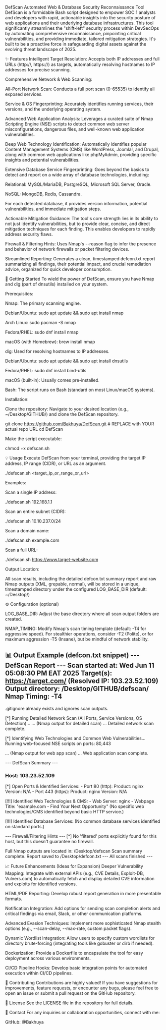 DefScan
Automated Web & Database Security Reconnaissance Tool
DefScan is a formidable Bash script designed to empower SOC 1 analysts and developers with rapid, actionable insights into the security posture of web applications and their underlying database infrastructures. This tool significantly streamlines the "shift-left" security process within DevSecOps by automating comprehensive reconnaissance, pinpointing critical vulnerabilities, and providing immediate, tailored mitigation strategies. It's built to be a proactive force in safeguarding digital assets against the evolving threat landscape of 2025.

✨ Features
Intelligent Target Resolution: Accepts both IP addresses and full URLs (http://, https://) as targets, automatically resolving hostnames to IP addresses for precise scanning.

Comprehensive Network & Web Scanning:

All-Port Network Scan: Conducts a full port scan (0-65535) to identify all exposed services.

Service & OS Fingerprinting: Accurately identifies running services, their versions, and the underlying operating system.

Advanced Web Application Analysis: Leverages a curated suite of Nmap Scripting Engine (NSE) scripts to detect common web server misconfigurations, dangerous files, and well-known web application vulnerabilities.

Deep Web Technology Identification: Automatically identifies popular Content Management Systems (CMS) like WordPress, Joomla!, and Drupal, along with common web applications like phpMyAdmin, providing specific insights and potential vulnerabilities.

Extensive Database Service Fingerprinting: Goes beyond the basics to detect and report on a wide array of database technologies, including:

Relational: MySQL/MariaDB, PostgreSQL, Microsoft SQL Server, Oracle.

NoSQL: MongoDB, Redis, Cassandra.

For each detected database, it provides version information, potential vulnerabilities, and immediate mitigation steps.

Actionable Mitigation Guidance: The tool's core strength lies in its ability to not just identify vulnerabilities, but to provide clear, concise, and direct mitigation techniques for each finding. This enables developers to rapidly address security flaws.

Firewall & Filtering Hints: Uses Nmap's --reason flag to infer the presence and behavior of network firewalls or packet filtering devices.

Streamlined Reporting: Generates a clean, timestamped defcon.txt report summarizing all findings, their potential impact, and crucial remediation advice, organized for quick developer consumption.

🚀 Getting Started
To wield the power of DefScan, ensure you have Nmap and dig (part of dnsutils) installed on your system.

Prerequisites:

Nmap: The primary scanning engine.

Debian/Ubuntu: sudo apt update && sudo apt install nmap

Arch Linux: sudo pacman -S nmap

Fedora/RHEL: sudo dnf install nmap

macOS (with Homebrew): brew install nmap

dig: Used for resolving hostnames to IP addresses.

Debian/Ubuntu: sudo apt update && sudo apt install dnsutils

Fedora/RHEL: sudo dnf install bind-utils

macOS (built-in): Usually comes pre-installed.

Bash: The script runs on Bash (standard on most Linux/macOS systems).

Installation:

Clone the repository: Navigate to your desired location (e.g., ~/Desktop/GITHUB/) and clone the DefScan repository.

git clone https://github.com/Bakhuya/DefScan.git # REPLACE with YOUR actual repo URL
cd DefScan

Make the script executable:

chmod +x defscan.sh

💡 Usage
Execute DefScan from your terminal, providing the target IP address, IP range (CIDR), or URL as an argument.

./defscan.sh <target_ip_or_range_or_url>

Examples:

Scan a single IP address:

./defscan.sh 192.168.1.1

Scan an entire subnet (CIDR):

./defscan.sh 10.10.237.0/24

Scan a domain name:

./defscan.sh example.com

Scan a full URL:

./defscan.sh https://www.target-website.com

Output Location:

All scan results, including the detailed defcon.txt summary report and raw Nmap outputs (XML, grepable, normal), will be stored in a unique, timestamped directory under the configured LOG_BASE_DIR (default: ~/Desktop/)

⚙️ Configuration (optional)

LOG_BASE_DIR: Adjust the base directory where all scan output folders are created.

NMAP_TIMING: Modify Nmap's scan timing template (default: -T4 for aggressive speed). For stealthier operations, consider -T2 (Polite), or for maximum aggression -T5 (Insane), but be mindful of network stability.

📊 Output Example (defcon.txt snippet)
--- DefScan Report ---
Scan started at: Wed Jun 11 05:08:30 PM EAT 2025
Target(s): https://target.com/ (Resolved IP: 103.23.52.109)
Output directory: /Desktop/GITHUB/defscan/
Nmap Timing: -T4
--------------------------
.gitignore already exists and ignores scan outputs.

[*] Running Detailed Network Scan (All Ports, Service Versions, OS Detection)...
... (Nmap output for detailed scan) ...
Detailed network scan complete.

[*] Identifying Web Technologies and Common Web Vulnerabilities...
    Running web-focused NSE scripts on ports: 80,443

... (Nmap output for web app scan) ...
Web application scan complete.

--- DefScan Summary ---

### Host: 103.23.52.109 ###
  [*] Open Ports & Identified Services:
    - Port 80 (http): Product: nginx Version: N/A
    - Port 443 (https): Product: nginx Version: N/A

  [!!!] Identified Web Technologies & CMS:
    - Web Server: nginx
    - Webpage Title: "example.com - Find Your Next Opportunity"
    (No specific web technologies/CMS identified beyond basic HTTP service.)

  [!!!] Identified Database Services:
    (No common database services identified on standard ports.)

  --- Firewall/Filtering Hints ---
    [*] No 'filtered' ports explicitly found for this host, but this doesn't guarantee no firewall.

Full Nmap outputs are located in: /Desktop/defscan
Scan summary complete. Report saved to /Desktop/defcon.txt
--- All scans finished ---

📈 Future Enhancements (Ideas for Expansion)
Deeper Vulnerability Mapping: Integrate with external APIs (e.g., CVE Details, Exploit-DB, Vulners.com) to automatically fetch and display detailed CVE information and exploits for identified versions.

HTML/PDF Reporting: Develop robust report generation in more presentable formats.

Notification Integration: Add options for sending scan completion alerts and critical findings via email, Slack, or other communication platforms.

Advanced Evasion Techniques: Implement more sophisticated Nmap stealth options (e.g., --scan-delay, --max-rate, custom packet flags).

Dynamic Wordlist Integration: Allow users to specify custom wordlists for directory brute-forcing (integrating tools like gobuster or dirb if needed).

Dockerization: Provide a Dockerfile to encapsulate the tool for easy deployment across various environments.

CI/CD Pipeline Hooks: Develop basic integration points for automated execution within CI/CD pipelines.

🤝 Contributing
Contributions are highly valued! If you have suggestions for improvements, feature requests, or encounter any bugs, please feel free to open an issue or submit a pull request on the GitHub repository.

📄 License
 See the LICENSE file in the repository for full details.

📧 Contact
For any inquiries or collaboration opportunities, connect with me:

GitHub: @Bakhuya 
